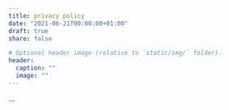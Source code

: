 ```yaml
---
title: privacy policy
date: "2021-06-21T00:00:00+01:00"
draft: true
share: false

# Optional header image (relative to `static/img/` folder).
header:
  caption: ""
  image: ""
---
```


...
